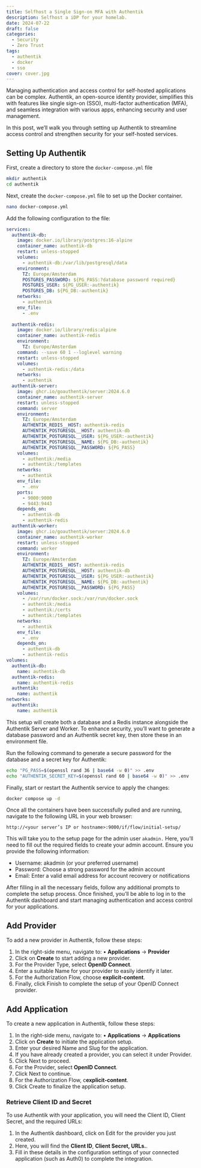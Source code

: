 ```yaml
---
title: Selfhost a Single Sign-on MFA with Authentik
description: Selfhost a iDP for your homelab.
date: 2024-07-22
draft: false
categories:
  - Security
  - Zero Trust
tags:
  - authentik
  - docker
  - sso
cover: cover.jpg
---
```


Managing authentication and access control for self-hosted applications can be complex. Authentik, an open-source identity provider, simplifies this with features like single sign-on (SSO), multi-factor authentication (MFA), and seamless integration with various apps, enhancing security and user management.

In this post, we’ll walk you through setting up Authentik to streamline access control and strengthen security for your self-hosted services.

## Setting Up Authentik

First, create a directory to store the `docker-compose.yml` file

```bash
mkdir authentik
cd authentik
```

Next, create the `docker-compose.yml` file to set up the Docker container.

```bash
nano docker-compose.yml
```
Add the following configuration to the file:
```yaml {filename="docker-compose.yml"}
services:
  authentik-db:
    image: docker.io/library/postgres:16-alpine
    container_name: authentik-db
    restart: unless-stopped
    volumes:
      - authentik-db:/var/lib/postgresql/data
    environment:
      TZ: Europe/Amsterdam
      POSTGRES_PASSWORD: ${PG_PASS:?database password required}
      POSTGRES_USER: ${PG_USER:-authentik}
      POSTGRES_DB: ${PG_DB:-authentik}
    networks:
      - authentik
    env_file:
      - .env
  
  authentik-redis:
    image: docker.io/library/redis:alpine
    container_name: authentik-redis
    environment:
      TZ: Europe/Amsterdam
    command: --save 60 1 --loglevel warning
    restart: unless-stopped
    volumes:
      - authentik-redis:/data
    networks:
      - authentik
  authentik-server:
    image: ghcr.io/goauthentik/server:2024.6.0
    container_name: authentik-server
    restart: unless-stopped
    command: server
    environment:
      TZ: Europe/Amsterdam
      AUTHENTIK_REDIS__HOST: authentik-redis
      AUTHENTIK_POSTGRESQL__HOST: authentik-db
      AUTHENTIK_POSTGRESQL__USER: ${PG_USER:-authentik}
      AUTHENTIK_POSTGRESQL__NAME: ${PG_DB:-authentik}
      AUTHENTIK_POSTGRESQL__PASSWORD: ${PG_PASS}
    volumes:
      - authentik:/media
      - authentik:/templates
    networks:
      - authentik
    env_file:
      - .env
    ports:
      - 9000:9000
      - 9443:9443
    depends_on:
      - authentik-db
      - authentik-redis
  authentik-worker:
    image: ghcr.io/goauthentik/server:2024.6.0
    container_name: authentik-worker
    restart: unless-stopped
    command: worker
    environment:
      TZ: Europe/Amsterdam
      AUTHENTIK_REDIS__HOST: authentik-redis
      AUTHENTIK_POSTGRESQL__HOST: authentik-db
      AUTHENTIK_POSTGRESQL__USER: ${PG_USER:-authentik}
      AUTHENTIK_POSTGRESQL__NAME: ${PG_DB:-authentik}
      AUTHENTIK_POSTGRESQL__PASSWORD: ${PG_PASS}
    volumes:
      - /var/run/docker.sock:/var/run/docker.sock
      - authentik:/media
      - authentik:/certs
      - authentik:/templates
    networks:
      - authentik
    env_file:
      - .env
    depends_on:
      - authentik-db
      - authentik-redis
volumes:
  authentik-db:
    name: authentik-db
  authentik-redis:
    name: authentik-redis
  authentik:
    name: authentik
networks:
  authentik:
    name: authentik

```

This setup will create both a database and a Redis instance alongside the Authentik Server and Worker. To enhance security, you’ll want to generate a database password and an Authentik secret key, then store these in an environment file.

Run the following command to generate a secure password for the database and a secret key for Authentik:

```bash
echo "PG_PASS=$(openssl rand 36 | base64 -w 0)" >> .env
echo "AUTHENTIK_SECRET_KEY=$(openssl rand 60 | base64 -w 0)" >> .env
```

Finally, start or restart the Authentik service to apply the changes:

```bash
docker compose up -d
```

Once all the containers have been successfully pulled and are running, navigate to the following URL in your web browser:

`http://<your server’s IP or hostname>:9000/if/flow/initial-setup/`

This will take you to the setup page for the admin user `akadmin.` Here, you’ll need to fill out the required fields to create your admin account. Ensure you provide the following information:

- Username: akadmin (or your preferred username)
- Password: Choose a strong password for the admin account
- Email: Enter a valid email address for account recovery or notifications

After filling in all the necessary fields, follow any additional prompts to complete the setup process. Once finished, you’ll be able to log in to the Authentik dashboard and start managing authentication and access control for your applications.

## Add Provider

To add a new provider in Authentik, follow these steps:

1. In the right-side menu, navigate to:
•	**Applications** -> **Provider**
2. Click on **Create** to start adding a new provider.
3. For the Provider Type, select **OpenID Connect**.
4. Enter a suitable Name for your provider to easily identify it later.
5. For the Authorization Flow, choose **explicit-content**.
6. Finally, click Finish to complete the setup of your OpenID Connect provider.

## Add Application

To create a new application in Authentik, follow these steps:

1. In the right-side menu, navigate to:
•	**Applications** -> **Applications**
2. Click on **Create** to initiate the application setup.
3. Enter your desired Name and Slug for the application.
4. If you have already created a provider, you can select it under Provider.
5. Click Next to proceed.
6. For the Provider, select **OpenID Connect**.
7. Click Next to continue.
8. For the Authorization Flow, c**explicit-content**.
9. Click Create to finalize the application setup.

### Retrieve Client ID and Secret

To use Authentik with your application, you will need the Client ID, Client Secret, and the required URLs:

1. In the Authentik dashboard, click on Edit for the provider you just created.
2. Here, you will find the **Client ID**, **Client Secret, URLs.**.
3. Fill in these details in the configuration settings of your connected application (such as Auth0) to complete the integration.
